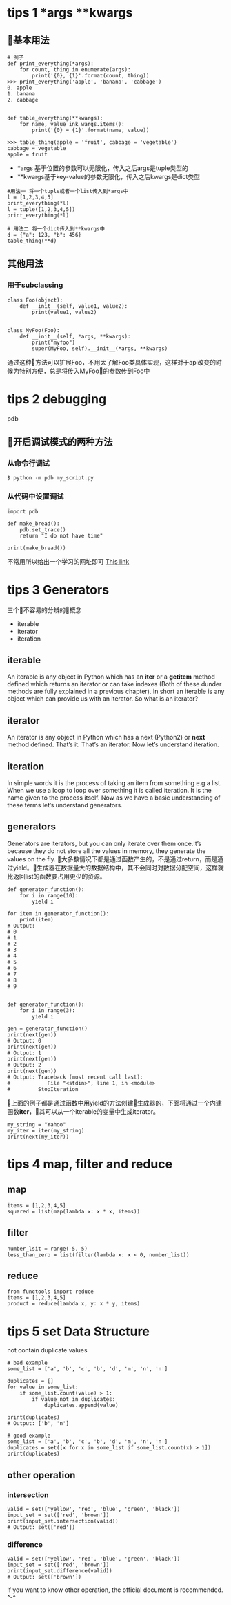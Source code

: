 # tips 1 *args **kwargs

## 基本用法
```
# 例子
def print_everything(*args):
    for count, thing in enumerate(args):
        print('{0}, {1}'.format(count, thing))
>>> print_everything('apple', 'banana', 'cabbage')
0. apple
1. banana
2. cabbage


def table_everything(**kwargs):
    for name, value ink wargs.items():
        print('{0} = {1}'.format(name, value))

>>> table_thing(apple = 'fruit', cabbage = 'vegetable')
cabbage = vegetable
apple = fruit
```
* *args 基于位置的参数可以无限化，传入之后args是tuple类型的
* **kwargs基于key-value的参数无限化，传入之后kwargs是dict类型

```
#用法一 将一个tuple或者一个list传入到*args中
l = [1,2,3,4,5]
print_everything(*l)
l = tuple([1,2,3,4,5])
print_everything(*l)

# 用法二 将一个dict传入到**kwargs中
d = {"a": 123, "b": 456}
table_thing(**d)
```

## 其他用法

### 用于subclassing

```
class Foo(object):
    def __init__(self, value1, value2):
        print(value1, value2)


class MyFoo(Foo):
    def __init__(self, *args, **kwargs):
        print("myfoo")
        super(MyFoo, self).__init__(*args, **kwargs)
```
通过这种方法可以扩展Foo，不用太了解Foo类具体实现，这样对于api改变的时候为特别方便，总是将传入MyFoo的参数传到Foo中


# tips 2 debugging
pdb

## 开启调试模式的两种方法
### 从命令行调试

```
$ python -m pdb my_script.py
```

### 从代码中设置调试

```
import pdb

def make_bread():
    pdb.set_trace()
    return "I do not have time"

print(make_bread())
```
不常用所以给出一个学习的网址即可
[This link](https://github.com/spiside/pdb-tutorial)

# tips 3 Generators

三个不容易的分辨的概念
* iterable
* iterator
* iteration

## iterable

An iterable is any object in Python which has an __iter__ or a __getitem__ method defined which returns an iterator or can take indexes (Both of these dunder methods are fully explained in a previous chapter). In short an iterable is any object which can provide us with an iterator. So what is an iterator?

## iterator

An iterator is any object in Python which has a next (Python2) or __next__ method defined. That’s it. That’s an iterator. Now let’s understand iteration.

## iteration

In simple words it is the process of taking an item from something e.g a list. When we use a loop to loop over something it is called iteration. It is the name given to the process itself. Now as we have a basic understanding of these terms let’s understand generators.

## generators

Generators are iterators, but you can only iterate over them once.It’s because they do not store all the values in memory, they generate the values on the fly.  大多数情况下都是通过函数产生的，不是通过return，而是通过yield。生成器在数据量大的数据结构中，其不会同时对数据分配空间，这样就比返回list的函数要占用更少的资源。

```
def generator_function():
    for i in range(10):
        yield i

for item in generator_function():
    print(item)
# Output:
# 0
# 1
# 2
# 3
# 4
# 5
# 6
# 7
# 8
# 9


def generator_function():
    for i in range(3):
        yield i

gen = generator_function()
print(next(gen))
# Output: 0
print(next(gen))
# Output: 1
print(next(gen))
# Output: 2
print(next(gen))
# Output: Traceback (most recent call last):
#            File "<stdin>", line 1, in <module>
#         StopIteration
```
上面的例子都是通过函数中用yield的方法创建生成器的，下面将通过一个内建函数**iter**，其可以从一个iterable的变量中生成iterator。
```
my_string = "Yahoo"
my_iter = iter(my_string)
print(next(my_iter))
```

# tips 4 map, filter and reduce

## map
```
items = [1,2,3,4,5]
squared = list(map(lambda x: x * x, items))
```

## filter

```
number_lsit = range(-5, 5)
less_than_zero = list(filter(lambda x: x < 0, number_list))
```

## reduce

```
from functools import reduce
items = [1,2,3,4,5]
product = reduce(lambda x, y: x * y, items)
```

# tips 5 set Data Structure

not contain duplicate values

```
# bad example
some_list = ['a', 'b', 'c', 'b', 'd', 'm', 'n', 'n']

duplicates = []
for value in some_list:
    if some_list.count(value) > 1:
        if value not in duplicates:
            duplicates.append(value)

print(duplicates)
# Output: ['b', 'n']

# good example
some_list = ['a', 'b', 'c', 'b', 'd', 'm', 'n', 'n']
duplicates = set([x for x in some_list if some_list.count(x) > 1])
print(duplicates)
```

## other operation

### intersection

```
valid = set(['yellow', 'red', 'blue', 'green', 'black'])
input_set = set(['red', 'brown'])
print(input_set.intersection(valid))
# Output: set(['red'])
```

### difference

```
valid = set(['yellow', 'red', 'blue', 'green', 'black'])
input_set = set(['red', 'brown'])
print(input_set.difference(valid))
# Output: set(['brown'])
```

if you want to know other operation, the official document is recommended.  
^-\^